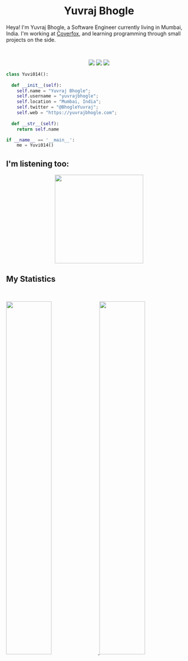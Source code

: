 <h1 align="center">
  <b>Yuvraj Bhogle</b>
</h1>

Heya! I'm Yuvraj Bhogle, a Software Engineer currently living in Mumbai, India. I'm working at 
<a href="https://coverfox.com">Coverfox</a>, 
and learning programming through small projects  on the side.

<br>

<p>
<div align="center">
  <img src="https://img.shields.io/badge/-HTML-c58545?style=for-the-badge&logo=html5&logoColor=c58545&labelColor=282828">
  <img src="https://img.shields.io/badge/-CSS-d1a01f?style=for-the-badge&logo=css3&logoColor=d1a01f&labelColor=282828">
  <img src="https://img.shields.io/badge/-Python-98b982?style=for-the-badge&logo=python&logoColor=98b982&labelColor=282828">
</div>
</p>

```python
class Yuvi014():
    
  def __init__(self):
    self.name = "Yuvraj Bhogle";
    self.username = "yuvrajbhogle";
    self.location = "Mumbai, India";
    self.twitter = "@BhogleYuvraj";
    self.web = "https://yuvrajbhogle.com";
  
  def __str__(self):
    return self.name

if __name__ == '__main__':
    me = Yuvi014()
```

## I'm listening too:

<!--
[![spotify-github-profile](https://spotify-github-profile.vercel.app/api/view?uid=pcjkyyym4asjp6a85zxnijwov&cover_image=true&theme=novatorem&bar_color=53b14f&bar_color_cover=true)](https://spotify-github-profile.vercel.app/api/view?uid=pcjkyyym4asjp6a85zxnijwov&redirect=true)
-->

<div align="center">
  <a href="https://open.spotify.com/user/pcjkyyym4asjp6a85zxnijwov">
    <img src="https://spotify-readme-theta-virid.vercel.app/api?scan=true&theme=dark" width="240px">
  </a>
</div>


## My Statistics

<br/>
<p align="left">
  <a href="https://abhigyantrips.dev/">
  <img width="49.5%" src="https://github-readme-stats.vercel.app/api?username=yuvrajbhogle&show_icons=true&theme=gruvbox&hide_border=true" />
    <img width="49.5%" src="https://github-readme-streak-stats.herokuapp.com/?user=yuvrajbhogle&theme=gruvbox&hide_border=true" />
  </a>
</p>
<br>
<!--
[![Abhigyan Trips' Activity Graph](https://activity-graph.herokuapp.com/graph?username=abhigyantrips&custom_title=Abhigyan%20Trips's%20Contribution%20Graph&theme=gruvbox&bg_color=282828&hide_border=true&line=d1a01f&point=c58545)](https://abhigyantrips.dev)
-->
